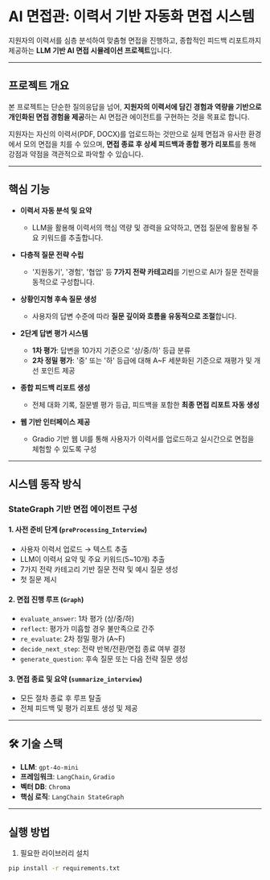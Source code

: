 #  AI 면접관: 이력서 기반 자동화 면접 시스템

지원자의 이력서를 심층 분석하여 맞춤형 면접을 진행하고, 종합적인 피드백 리포트까지 제공하는 **LLM 기반 AI 면접 시뮬레이션 프로젝트**입니다.

---

##  프로젝트 개요

본 프로젝트는 단순한 질의응답을 넘어, **지원자의 이력서에 담긴 경험과 역량을 기반으로 개인화된 면접 경험을 제공**하는 AI 면접관 에이전트를 구현하는 것을 목표로 합니다.

지원자는 자신의 이력서(PDF, DOCX)를 업로드하는 것만으로 실제 면접과 유사한 환경에서 모의 면접을 치를 수 있으며, **면접 종료 후 상세 피드백과 종합 평가 리포트**를 통해 강점과 약점을 객관적으로 파악할 수 있습니다.

---

##  핵심 기능

- **이력서 자동 분석 및 요약**
  - LLM을 활용해 이력서의 핵심 역량 및 경력을 요약하고, 면접 질문에 활용될 주요 키워드를 추출합니다.

- **다층적 질문 전략 수립**
  - '지원동기', '경험', '협업' 등 **7가지 전략 카테고리**를 기반으로 AI가 질문 전략을 동적으로 구성합니다.

- **상황인지형 후속 질문 생성**
  - 사용자의 답변 수준에 따라 **질문 깊이와 흐름을 유동적으로 조절**합니다.

- **2단계 답변 평가 시스템**
  - **1차 평가**: 답변을 10가지 기준으로 '상/중/하' 등급 분류
  - **2차 정밀 평가**: '중' 또는 '하' 등급에 대해 A~F 세분화된 기준으로 재평가 및 개선 포인트 제공

- **종합 피드백 리포트 생성**
  - 전체 대화 기록, 질문별 평가 등급, 피드백을 포함한 **최종 면접 리포트 자동 생성**

- **웹 기반 인터페이스 제공**
  - Gradio 기반 웹 UI를 통해 사용자가 이력서를 업로드하고 실시간으로 면접을 체험할 수 있도록 구성

---

##  시스템 동작 방식

###  StateGraph 기반 면접 에이전트 구성

#### 1. 사전 준비 단계 (`preProcessing_Interview`)
- 사용자 이력서 업로드 → 텍스트 추출
- LLM이 이력서 요약 및 주요 키워드(5~10개) 추출
- 7가지 전략 카테고리 기반 질문 전략 및 예시 질문 생성
- 첫 질문 제시

#### 2. 면접 진행 루프 (`Graph`)
- `evaluate_answer`: 1차 평가 (상/중/하)
- `reflect`: 평가가 미흡할 경우 불만족으로 간주
- `re_evaluate`: 2차 정밀 평가 (A~F)
- `decide_next_step`: 전략 반복/전환/면접 종료 여부 결정
- `generate_question`: 후속 질문 또는 다음 전략 질문 생성

#### 3. 면접 종료 및 요약 (`summarize_interview`)
- 모든 절차 종료 후 루프 탈출
- 전체 피드백 및 평가 리포트 생성 및 제공

---

## 🛠 기술 스택

- **LLM**: `gpt-4o-mini`
- **프레임워크**: `LangChain`, `Gradio`
- **벡터 DB**: `Chroma`
- **핵심 로직**: `LangChain StateGraph`

---

##  실행 방법

1. 필요한 라이브러리 설치

```bash
pip install -r requirements.txt

